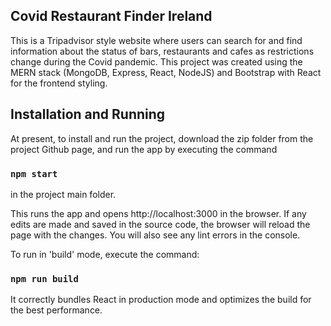 ## Covid Restaurant Finder Ireland

This is a Tripadvisor style website where users can search for and find information about the status of bars, restaurants and cafes as restrictions change during the Covid pandemic. This project was created using the MERN stack (MongoDB, Express, React, NodeJS) and Bootstrap with React for the frontend styling.

## Installation and Running

At present, to install and run the project, download the zip folder from the project Github page, and run the app by executing the command

### `npm start`

in the project main folder.

This runs the app and opens http://localhost:3000 in the browser. If any edits are made and saved in the source code, the browser will reload the page with the changes.
You will also see any lint errors in the console.

To run in 'build' mode, execute the command:

### `npm run build`

It correctly bundles React in production mode and optimizes the build for the best performance.
